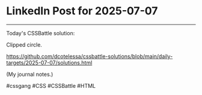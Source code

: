 # LinkedIn Post for 2025-07-07

---

Today's CSSBattle solution:

Clipped circle.

https://github.com/dcotelessa/cssbattle-solutions/blob/main/daily-targets/2025-07-07/solutions.html

(My journal notes.)

#cssgang #CSS #CSSBattle #HTML
